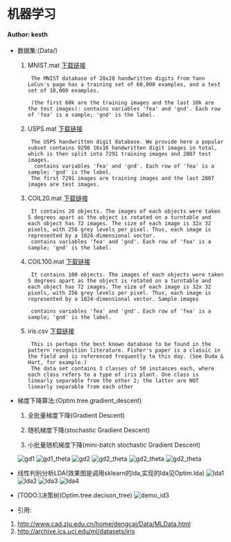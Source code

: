 # 机器学习
#### Author: kesth

- 数据集:(Data/)
    
    1. MNIST.mat [下载链接](http://www.cad.zju.edu.cn/home/dengcai/Data/MLData.html) 
             
            The MNIST database of 28x28 handwritten digits from Yann LeCun's page has a training set of 60,000 examples, and a test set of 10,000 examples.
            
            (the first 60k are the training images and the last 10k are the test images): contains variables 'fea' and 'gnd'. Each row of 'fea' is a sample; 'gnd' is the label.
       
    2. USPS.mat [下载链接](http://www.cad.zju.edu.cn/home/dengcai/Data/MLData.html) 
    
            The USPS handwritten digit database. We provide here a popular subset contains 9298 16x16 handwritten digit images in total, which is then split into 7291 training images and 2007 test images.
             contains variables 'fea' and 'gnd'. Each row of 'fea' is a sample; 'gnd' is the label.
            The first 7291 images are training images and the last 2007 images are test images.
                        
    3. COIL20.mat [下载链接](http://www.cad.zju.edu.cn/home/dengcai/Data/MLData.html) 
    
            It contains 20 objects. The images of each objects were taken 5 degrees apart as the object is rotated on a turntable and each object has 72 images. The size of each image is 32x 32 pixels, with 256 grey levels per pixel. Thus, each image is represented by a 1024-dimensional vector.
            contains variables 'fea' and 'gnd'. Each row of 'fea' is a sample; 'gnd' is the label.
         
    4. COIL100.mat [下载链接](http://www.cad.zju.edu.cn/home/dengcai/Data/MLData.html) 
    
            It contains 100 objects. The images of each objects were taken 5 degrees apart as the object is rotated on a turntable and each object has 72 images. The size of each image is 32x 32 pixels, with 256 grey levels per pixel. Thus, each image is represented by a 1024-dimensional vector. Sample images
    
            contains variables 'fea' and 'gnd'. Each row of 'fea' is a sample; 'gnd' is the label.
    5. iris.csv [下载链接](http://archive.ics.uci.edu/ml/datasets/iris) 
    
            This is perhaps the best known database to be found in the pattern recognition literature. Fisher's paper is a classic in the field and is referenced frequently to this day. (See Duda & Hart, for example.) 
            The data set contains 3 classes of 50 instances each, where each class refers to a type of iris plant. One class is linearly separable from the other 2; the latter are NOT linearly separable from each other

- 梯度下降算法:(Optim.tree.gradient_descent)
    
    1. 全批量梯度下降(Gradient Descent)
        
    2. 随机梯度下降(stochastic Gradient Descent)
    
    3. 小批量随机梯度下降(mini-batch stochastic Gradient Descent)

    ![gd1](implement_demo/result_Gradient_Descent/gd1.png)
    ![gd1_theta](implement_demo/result_Gradient_Descent/gd1_theta.png)
    ![gd2](implement_demo/result_Gradient_Descent/gd2.png)
    ![gd2_theta](implement_demo/result_Gradient_Descent/gd2_theta.png)
    ![gd2_theta](implement_demo/result_Gradient_Descent/sgd2_theta.png)
    ![gd2_theta](implement_demo/result_Gradient_Descent/mini_batch_sgd2_theta.png)
    
- 线性判别分析LDA(效果图是调用sklearn的lda,实现的lda见Optim.lda)
    ![lda1](implement_demo/LDA/lda1.png)
    ![lda2](implement_demo/LDA/lda2.png)
    ![lda3](implement_demo/LDA/lda3.png)
    ![lda4](implement_demo/LDA/lda4.png)
    
- [TODO:]决策树(Optim.tree.decison_tree)
    ![demo_id3](implement_demo/DecisionTree/result_demo.jpg)

- 引用:

 1. http://www.cad.zju.edu.cn/home/dengcai/Data/MLData.html
 2. http://archive.ics.uci.edu/ml/datasets/iris